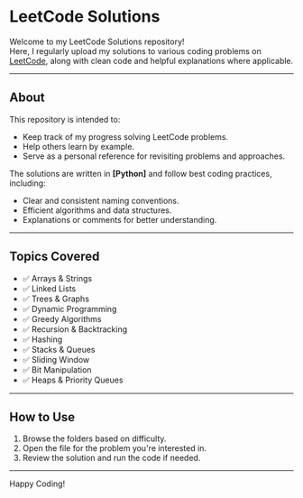 # LeetCode Solutions

Welcome to my LeetCode Solutions repository!  
Here, I regularly upload my solutions to various coding problems on [LeetCode](https://leetcode.com/), along with clean code and helpful explanations where applicable.

---

##  About

This repository is intended to:

- Keep track of my progress solving LeetCode problems.
- Help others learn by example.
- Serve as a personal reference for revisiting problems and approaches.

The solutions are written in **[Python]** and follow best coding practices, including:

- Clear and consistent naming conventions.
- Efficient algorithms and data structures.
- Explanations or comments for better understanding.

---

##  Topics Covered

- ✅ Arrays & Strings  
- ✅ Linked Lists  
- ✅ Trees & Graphs  
- ✅ Dynamic Programming  
- ✅ Greedy Algorithms  
- ✅ Recursion & Backtracking  
- ✅ Hashing  
- ✅ Stacks & Queues  
- ✅ Sliding Window  
- ✅ Bit Manipulation  
- ✅ Heaps & Priority Queues  

---

##  How to Use

1. Browse the folders based on difficulty.
2. Open the file for the problem you're interested in.
3. Review the solution and run the code if needed.

---

Happy Coding! 

